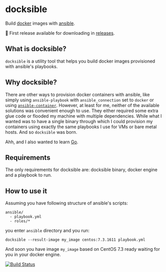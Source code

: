 # docksible

Build [docker](http://www.docker.com) images with [ansible](http://www.ansible.com).

:cactus: First release available for downloading in [releases](https://github.com/localghost/docksible/releases/tag/v0.1.0).

## What is docksible?

`docksible` is a utility tool that helps you build docker images provisioned with ansible's playbooks.

## Why docksible?

There are other ways to provision docker containers with ansible, like simply using `ansible-playbook` with `ansible_connection` set to `docker` or using [`ansible-container`](https://github.com/ansible/ansible-container). However, at least for me, neither of the available solutions was convenient enough to use. They either required some extra glue code or flooded my machine with multiple dependencies. While what I wanted was to have a single binary through which I could provision my containers using exactly the same playbooks I use for VMs or bare metal hosts. And so `docksible` was born.

Ahh, and I also wanted to learn [Go](https://golang.org/).

## Requirements

The only requirements for docksible are: docksible binary, docker engine and a playbook to run.

## How to use it

Assuming you have following structure of ansible's scripts:
```
ansible/
  - playbook.yml
  - roles/*
```

you enter `ansible` directory and you run:
```
docksible --result-image my_image centos:7.3.1611 playbook.yml
```

And soon you have image `my_image` based on CentOS 7.3 ready waiting for you in your docker engine.

[![Build Status](https://travis-ci.org/localghost/docksible.svg?branch=master)](https://travis-ci.org/localghost/docksible)

